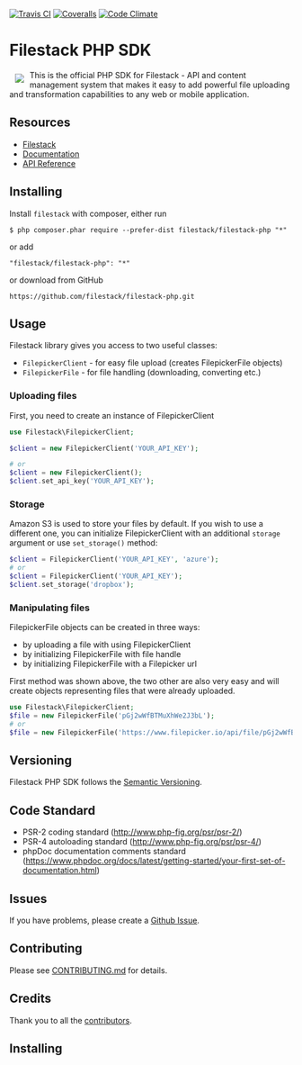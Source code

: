 [![Travis CI][travis_ci_badge]][travis_ci]
[![Coveralls][coveralls_badge]][coveralls]
[![Code Climate][code_climate_badge]][code_climate]

# Filestack PHP SDK
<a href="https://www.filestack.com"><img src="https://filestack.com/themes/filestack/assets/images/press-articles/color.svg" align="left" hspace="10" vspace="6"></a>
This is the official PHP SDK for Filestack - API and content management system that makes it easy to add powerful file uploading and transformation capabilities to any web or mobile application.

## Resources

* [Filestack](https://www.filestack.com)
* [Documentation](https://www.filestack.com/docs)
* [API Reference](https://filestack.github.io/)

## Installing

Install ``filestack`` with composer, either run

    $ php composer.phar require --prefer-dist filestack/filestack-php "*"

or add

```
"filestack/filestack-php": "*"
```

or download from GitHub

    https://github.com/filestack/filestack-php.git

## Usage

Filestack library gives you access to two useful classes:

* `FilepickerClient` - for easy file upload (creates FilepickerFile objects)
* `FilepickerFile` - for file handling (downloading, converting etc.)

### Uploading files
First, you need to create an instance of FilepickerClient

```php
use Filestack\FilepickerClient;

$client = new FilepickerClient('YOUR_API_KEY');

# or
$client = new FilepickerClient();
$client.set_api_key('YOUR_API_KEY');
```

### Storage
Amazon S3 is used to store your files by default. If you wish to use a different one, you can initialize FilepickerClient with an additional `storage` argument or use `set_storage()` method:

```php
$client = FilepickerClient('YOUR_API_KEY', 'azure');
# or
$client = FilepickerClient('YOUR_API_KEY');
$client.set_storage('dropbox');
```
### Manipulating files

FilepickerFile objects can be created in three ways:

 - by uploading a file with using FilepickerClient
 - by initializing FilepickerFile with file handle
 - by initializing FilepickerFile with a Filepicker url

First method was shown above, the two other are also very easy and will create objects representing files that were already uploaded.

```php
use Filestack\FilepickerClient;
$file = new FilepickerFile('pGj2wWfBTMuXhWe2J3bL');
# or
$file = new FilepickerFile('https://www.filepicker.io/api/file/pGj2wWfBTMuXhWe2J3bL');
```

## Versioning

Filestack PHP SDK follows the [Semantic Versioning](http://semver.org/).

## Code Standard

- PSR-2 coding standard (http://www.php-fig.org/psr/psr-2/)
- PSR-4 autoloading standard (http://www.php-fig.org/psr/psr-4/)
- phpDoc documentation comments standard (https://www.phpdoc.org/docs/latest/getting-started/your-first-set-of-documentation.html)

## Issues

If you have problems, please create a [Github Issue](https://github.com/filestack/filestack-php/issues).

## Contributing

Please see [CONTRIBUTING.md](https://github.com/filestack/filestack-php/blob/master/CONTRIBUTING.md) for details.

## Credits

Thank you to all the [contributors](https://github.com/filestack/filestack-php/graphs/contributors).


## Installing

[travis_ci]: http://travis-ci.org/filestack/filestack-php
[travis_ci_badge]: https://travis-ci.org/filestack/filestack-php.svg?branch=master
[code_climate]: https://codeclimate.com/github/filestack/filestack-php
[code_climate_badge]: https://codeclimate.com/github/filestack/filestack-php.png
[coveralls]: https://coveralls.io/github/filestack/filestack-php?branch=master
[coveralls_badge]: https://coveralls.io/repos/github/filestack/filestack-php/badge.svg?branch=master
